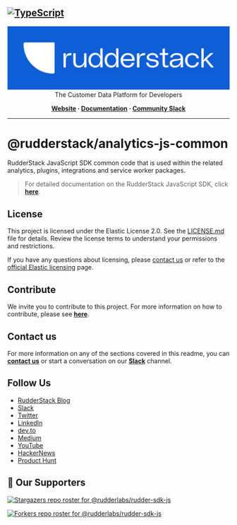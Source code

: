 ## [![TypeScript](https://img.shields.io/badge/%3C%2F%3E-TypeScript-%230074c1.svg)](https://www.typescriptlang.org/)

<p align="center">
  <a href="https://rudderstack.com/">
    <img alt="RudderStack" width="512" src="https://raw.githubusercontent.com/rudderlabs/rudder-sdk-js/develop/assets/rs-logo-full-light.jpg">
  </a>
  <br />
  <caption>The Customer Data Platform for Developers</caption>
</p>
<p align="center">
  <b>
    <a href="https://rudderstack.com">Website</a>
    ·
    <a href="https://rudderstack.com/docs/stream-sources/rudderstack-sdk-integration-guides/rudderstack-javascript-sdk/">Documentation</a>
    ·
    <a href="https://rudderstack.com/join-rudderstack-slack-community">Community Slack</a>
  </b>
</p>

---

# @rudderstack/analytics-js-common

RudderStack JavaScript SDK common code that is used within the related analytics, plugins, integrations and service worker packages.

> For detailed documentation on the RudderStack JavaScript SDK, click [**here**](https://www.rudderstack.com/docs/sources/event-streams/sdks/rudderstack-javascript-sdk/).

## License

This project is licensed under the Elastic License 2.0. See the [LICENSE.md](LICENSE.md) file for details. Review the license terms to understand your permissions and restrictions.

If you have any questions about licensing, please [contact us](#contact-us) or refer to the [official Elastic licensing](https://www.elastic.co/licensing/elastic-license) page.

## Contribute

We invite you to contribute to this project. For more information on how to contribute, please see [**here**](../../CONTRIBUTING.md).

## Contact us

For more information on any of the sections covered in this readme, you can [**contact us**](mailto:%20docs@rudderstack.com) or start a conversation on our [**Slack**](https://resources.rudderstack.com/join-rudderstack-slack) channel.

## Follow Us

- [RudderStack Blog][rudderstack-blog]
- [Slack][slack]
- [Twitter][twitter]
- [LinkedIn][linkedin]
- [dev.to][devto]
- [Medium][medium]
- [YouTube][youtube]
- [HackerNews][hackernews]
- [Product Hunt][producthunt]

## :clap: Our Supporters

[![Stargazers repo roster for @rudderlabs/rudder-sdk-js](https://reporoster.com/stars/rudderlabs/rudder-sdk-js)](https://github.com/rudderlabs/rudder-sdk-js/stargazers)

[![Forkers repo roster for @rudderlabs/rudder-sdk-js](https://reporoster.com/forks/rudderlabs/rudder-sdk-js)](https://github.com/rudderlabs/rudder-sdk-js/network/members)

<!----variables---->

[rudderstack-blog]: https://rudderstack.com/blog/
[slack]: https://resources.rudderstack.com/join-rudderstack-slack
[twitter]: https://twitter.com/rudderstack
[linkedin]: https://www.linkedin.com/company/rudderlabs/
[devto]: https://dev.to/rudderstack
[medium]: https://rudderstack.medium.com/
[youtube]: https://www.youtube.com/channel/UCgV-B77bV_-LOmKYHw8jvBw
[hackernews]: https://news.ycombinator.com/item?id=21081756
[producthunt]: https://www.producthunt.com/posts/rudderstack
